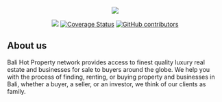 <p align="center"><img src="https://firebasestorage.googleapis.com/v0/b/balihot-property.appspot.com/o/balihot-property-logo-red.png?alt=media&token=1704784b-1a7a-4e53-8b91-00f05cb5d426"></p>
<p align="center">
<a href="https://travis-ci.org/mentimun-mentah/balihot-property-backend"><img src='https://travis-ci.org/mentimun-mentah/balihot-property-backend.svg?branch=master'/></a>
<a href='https://coveralls.io/github/mentimun-mentah/balihot-property'><img src='https://coveralls.io/repos/github/mentimun-mentah/balihot-property/badge.svg?branch=master' alt='Coverage Status' /></a>
<a href="https://img.shields.io/github/contributors/mentimun-mentah/balihot-property"><img alt="GitHub contributors" src="https://img.shields.io/github/contributors/mentimun-mentah/balihot-property"/></a>
</p>

## About us
Bali Hot Property network provides access to finest quality luxury real estate and businesses for sale to buyers around the globe. We help you with the process of finding, renting, or buying property and businesses in Bali, whether a buyer, a seller, or an investor, we think of our clients as family.
